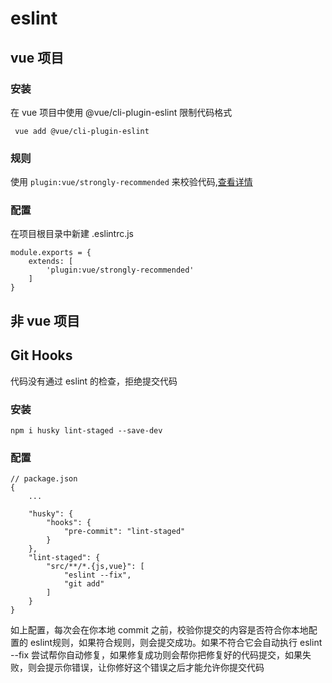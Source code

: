 # eslint

## vue 项目

### 安装

在 vue 项目中使用 @vue/cli-plugin-eslint 限制代码格式

```
 vue add @vue/cli-plugin-eslint
```

### 规则

使用 `plugin:vue/strongly-recommended` 来校验代码,[查看详情](https://eslint.vuejs.org/rules/)

### 配置

在项目根目录中新建 .eslintrc.js

```
module.exports = {
    extends: [
        'plugin:vue/strongly-recommended'
    ]
}
```

## 非 vue 项目


## Git Hooks

代码没有通过 eslint 的检查，拒绝提交代码

### 安装

```cli
npm i husky lint-staged --save-dev
```

### 配置

```
// package.json 
{
    ...
    
    "husky": {
        "hooks": {
            "pre-commit": "lint-staged"
        }
    },
    "lint-staged": {
        "src/**/*.{js,vue}": [
            "eslint --fix",
            "git add"
        ]
    }
}
```

如上配置，每次会在你本地 commit 之前，校验你提交的内容是否符合你本地配置的 eslint规则，如果符合规则，则会提交成功。如果不符合它会自动执行 eslint --fix 尝试帮你自动修复，如果修复成功则会帮你把修复好的代码提交，如果失败，则会提示你错误，让你修好这个错误之后才能允许你提交代码
